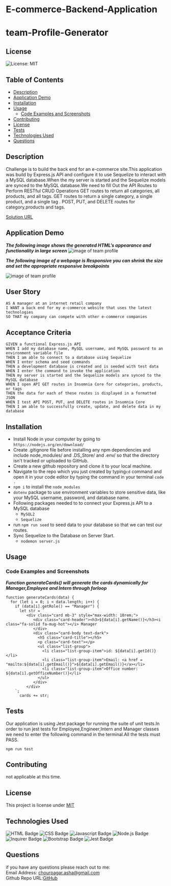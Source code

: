 # E-commerce-Backend-Application
# team-Profile-Generator
## License
![License: MIT](https://img.shields.io/badge/License-MIT-yellow.svg)
## Table of Contents
  - [Description](#description)
  - [Application Demo](#application-demo)
  - [Installation](#installation)
  - [Usage](#usage)
    - [Code Examples and Screenshots](#code-examples-and-screenshots)
  - [Contributing](#contributing)
  - [License](#license-1)
  - [Tests](#tests)
  - [Technologies Used](#technologies-used)
  - [Questions](#questions)
## Description
Challenge is to build the back end for an e-commerce site.This application was build by Express.js API and configure it to use Sequelize to interact with a MySQL database.When the my server is started and the Sequelize models are synced to the MySQL database.We need to fill Out the API Routes to Perform RESTful CRUD Operations
GET routes to return all categories, all products, and all tags.
GET routes to return a single category, a single product, and a single tag .
POST, PUT, and DELETE routes for category,products and tags.


[Solution URL](https://github.com/ashachakre0906/E-commerce-Backend-Application)
## Application Demo
<!-- ![Live gif](/dist/assets/images/team-profile.gif) -->

<!-- [Screencastify link](https://drive.google.com/file/d/1X7fo16XXLiZs6Yr8Qc6COQTPitZe7FGh/view?usp=sharing) -->

***The following image shows the generated HTML’s appearance and functionality in large screen***
<img src = "/dist/assets/images/team-profile.png" alt = "image of team profile">

***The following image of a webpage is Responsive you can shrink the size and set the appropriate responsive breakpoints***

<img src = "/dist/assets/images/team-profile-responsive.png" alt = "image of team profile">

## User Story
```
AS A manager at an internet retail company
I WANT a back end for my e-commerce website that uses the latest technologies
SO THAT my company can compete with other e-commerce companies
```
## Acceptance Criteria
```
GIVEN a functional Express.js API
WHEN I add my database name, MySQL username, and MySQL password to an environment variable file
THEN I am able to connect to a database using Sequelize
WHEN I enter schema and seed commands
THEN a development database is created and is seeded with test data
WHEN I enter the command to invoke the application
THEN my server is started and the Sequelize models are synced to the MySQL database
WHEN I open API GET routes in Insomnia Core for categories, products, or tags
THEN the data for each of these routes is displayed in a formatted JSON
WHEN I test API POST, PUT, and DELETE routes in Insomnia Core
THEN I am able to successfully create, update, and delete data in my database
```
## Installation
* Install Node in your computer by going to `https://nodejs.org/en/download/`
* Create .gitignore file before installing any npm dependencies and include node_modules/ and .DS_Store/ and .env/ so that the directory isn't tracked or uploaded to GitHub.
* Create a new github repository and clone it to your local machine.
* Navigate to the repo which you just created by typing`cd` command  and open it in your code editor by typing the command in your terminal `code .`
* `npm i` to install the `node_modules`
* `dotenv` package to use environment variables to store sensitive data, like your  MySQL username, password, and database name.
* Following packages needed to to connect your Express.js API to a MySQL database 
  - `MySQL2` 
  - `Sequelize` 
* run `npm run seed` to seed data to your database so that we can test our routes.
* Sync Sequelize to the Database on Server Start.
  - `nodemon server.js`

## Usage
### Code Examples and Screenshots
***Function generateCards() will generate the cards dynamically for Manager,Employee and Intern through forloop***
```
function generateCards(data) {
  for (let i = 0; i < data.length; i++) {
    if (data[i].getRole() == "Manager") {
      let str = `
         <div class="card mb-3" style="max-width: 18rem;">
            <div class="card-header"><h3>${data[i].getName()}</h3><i class="fa-solid fa-mug-hot"></i> Manager
            </div>
            <div class="card-body text-dark">
              <h5 class="card-title"></h5>
              <p class="card-text"></p>
              <ul class="list-group">
                <li class="list-group-item">id: ${data[i].getId()}</li>
                <li class="list-group-item">Email: <a href = "mailto:${data[i].getEmail()}">${data[i].getEmail()}</a></li>
                <li class="list-group-item">Office number: ${data[i].getOfficeNumber()}</li>
              </ul>
            </div>
         </div>
    `;
      cards += str;
```
## Tests
Our application is using Jest package for running the suite of unit tests.In order to run jest tests for Employee,Engineer,Intern and Manager classes we need to enter the following command in the terminal.All the tests must PASS.
```
npm run test
```
## Contributing
not applicable at this time.
## License
This project is license under [MIT](https://choosealicense.com/licenses/mit/)
## Technologies Used
![HTML Badge](https://img.shields.io/badge/HTML-orange.svg)
![CSS Badge](https://img.shields.io/badge/CSS-purple.svg)
![Javascript Badge](https://img.shields.io/badge/Javascript-blue.svg)
![Node.js Badge](https://img.shields.io/badge/Node-yellow.svg)
![Inquirer Badge](https://img.shields.io/badge/Inquirer-orange.svg)
![Bootstrap Badge](https://img.shields.io/badge/Bootstrap-darkblue.svg)
![Jest Badge](https://img.shields.io/badge/Jest-grey.svg)

## Questions
if you have any questions please reach out to me:<br>
Email Address: chourpagar.asha@gmail.com <br>
Github Repo URL:[GitHub](https://github.com/ashachakre0906)



